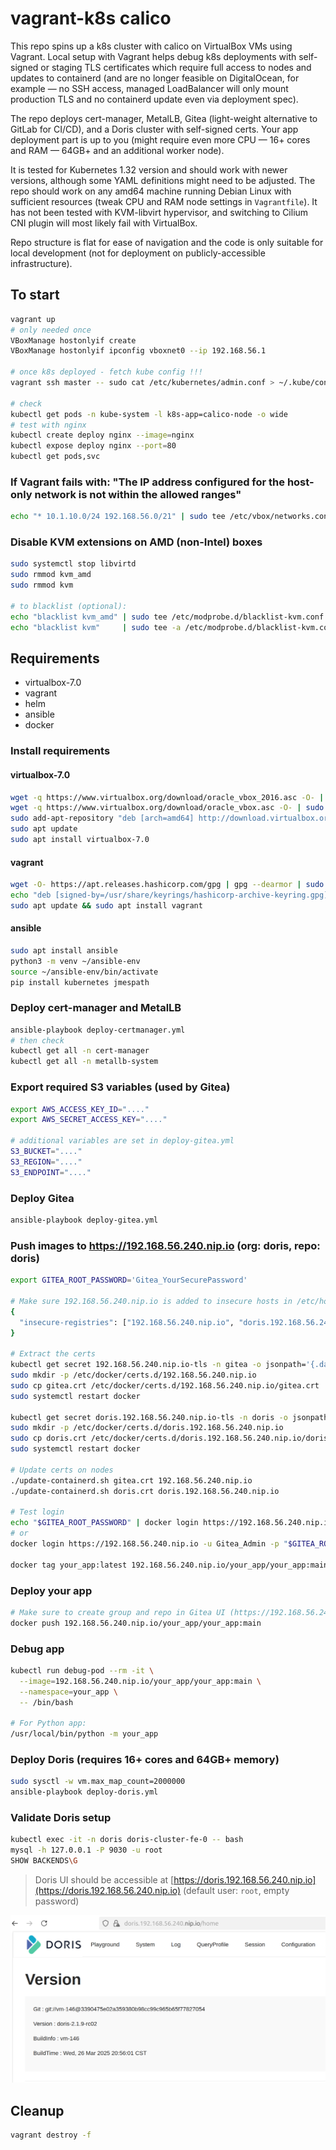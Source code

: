 # vagrant-k8s calico

This repo spins up a k8s cluster with calico on VirtualBox VMs using Vagrant. Local setup with Vagrant helps debug k8s deployments with self-signed or staging TLS certificates which require full access to nodes and updates to containerd (and are no longer feasible on DigitalOcean, for example — no SSH access, managed LoadBalancer will only mount production TLS and no containerd update even via deployment spec). 

The repo deploys cert-manager, MetalLB, Gitea (light-weight alternative to GitLab for CI/CD), and a Doris cluster with self-signed certs. Your app deployment part is up to you (might require even more CPU — 16+ cores and RAM — 64GB+ and an additional worker node). 

It is tested for Kubernetes 1.32 version and should work with newer versions, although some YAML definitions might need to be adjusted. The repo should work on any amd64 machine running Debian Linux with sufficient resources (tweak CPU and RAM node settings in `Vagrantfile`). It has not been tested with KVM-libvirt hypervisor, and switching to Cilium CNI plugin will most likely fail with VirtualBox. 

Repo structure is flat for ease of navigation and the code is only suitable for local development (not for deployment on publicly-accessible infrastructure).

## To start
```bash
vagrant up
# only needed once
VBoxManage hostonlyif create
VBoxManage hostonlyif ipconfig vboxnet0 --ip 192.168.56.1

# once k8s deployed - fetch kube config !!!
vagrant ssh master -- sudo cat /etc/kubernetes/admin.conf > ~/.kube/config

# check
kubectl get pods -n kube-system -l k8s-app=calico-node -o wide
# test with nginx 
kubectl create deploy nginx --image=nginx
kubectl expose deploy nginx --port=80
kubectl get pods,svc
```

### If Vagrant fails with: "The IP address configured for the host-only network is not within the allowed ranges"
```bash
echo "* 10.1.10.0/24 192.168.56.0/21" | sudo tee /etc/vbox/networks.conf
```

### Disable KVM extensions on AMD (non-Intel) boxes
```bash
sudo systemctl stop libvirtd
sudo rmmod kvm_amd
sudo rmmod kvm

# to blacklist (optional):
echo "blacklist kvm_amd" | sudo tee /etc/modprobe.d/blacklist-kvm.conf
echo "blacklist kvm"     | sudo tee -a /etc/modprobe.d/blacklist-kvm.conf
```

## Requirements
- virtualbox-7.0
- vagrant
- helm
- ansible
- docker

### Install requirements

#### virtualbox-7.0
```bash
wget -q https://www.virtualbox.org/download/oracle_vbox_2016.asc -O- | sudo apt-key add -
wget -q https://www.virtualbox.org/download/oracle_vbox.asc -O- | sudo apt-key add -
sudo add-apt-repository "deb [arch=amd64] http://download.virtualbox.org/virtualbox/debian $(lsb_release -cs) contrib"
sudo apt update
sudo apt install virtualbox-7.0
```

#### vagrant
```bash
wget -O- https://apt.releases.hashicorp.com/gpg | gpg --dearmor | sudo tee /usr/share/keyrings/hashicorp-archive-keyring.gpg
echo "deb [signed-by=/usr/share/keyrings/hashicorp-archive-keyring.gpg] https://apt.releases.hashicorp.com $(lsb_release -cs) main" | sudo tee /etc/apt/sources.list.d/hashicorp.list
sudo apt update && sudo apt install vagrant
```

#### ansible
```bash
sudo apt install ansible
python3 -m venv ~/ansible-env
source ~/ansible-env/bin/activate
pip install kubernetes jmespath
```

### Deploy cert-manager and MetalLB
```bash
ansible-playbook deploy-certmanager.yml
# then check 
kubectl get all -n cert-manager
kubectl get all -n metallb-system
```

### Export required S3 variables (used by Gitea)
```bash
export AWS_ACCESS_KEY_ID="...."
export AWS_SECRET_ACCESS_KEY="...."

# additional variables are set in deploy-gitea.yml
S3_BUCKET="...."
S3_REGION="...."
S3_ENDPOINT="...."
```

### Deploy Gitea
```bash
ansible-playbook deploy-gitea.yml
```

### Push images to https://192.168.56.240.nip.io (org: doris, repo: doris)
```bash
export GITEA_ROOT_PASSWORD='Gitea_YourSecurePassword'

# Make sure 192.168.56.240.nip.io is added to insecure hosts in /etc/hosts
{
  "insecure-registries": ["192.168.56.240.nip.io", "doris.192.168.56.240.nip.io"]
}

# Extract the certs
kubectl get secret 192.168.56.240.nip.io-tls -n gitea -o jsonpath='{.data.tls\.crt}' | base64 -d > gitea.crt
sudo mkdir -p /etc/docker/certs.d/192.168.56.240.nip.io
sudo cp gitea.crt /etc/docker/certs.d/192.168.56.240.nip.io/gitea.crt
sudo systemctl restart docker

kubectl get secret doris.192.168.56.240.nip.io-tls -n doris -o jsonpath='{.data.tls\.crt}' | base64 -d > doris.crt
sudo mkdir -p /etc/docker/certs.d/doris.192.168.56.240.nip.io
sudo cp doris.crt /etc/docker/certs.d/doris.192.168.56.240.nip.io/doris.crt
sudo systemctl restart docker

# Update certs on nodes
./update-containerd.sh gitea.crt 192.168.56.240.nip.io
./update-containerd.sh doris.crt doris.192.168.56.240.nip.io

# Test login
echo "$GITEA_ROOT_PASSWORD" | docker login https://192.168.56.240.nip.io -u Gitea_Admin --password-stdin
# or
docker login https://192.168.56.240.nip.io -u Gitea_Admin -p "$GITEA_ROOT_PASSWORD"

docker tag your_app:latest 192.168.56.240.nip.io/your_app/your_app:main
```

### Deploy your app
```bash
# Make sure to create group and repo in Gitea UI (https://192.168.56.240.nip.io)
docker push 192.168.56.240.nip.io/your_app/your_app:main
```

### Debug app
```bash
kubectl run debug-pod --rm -it \
  --image=192.168.56.240.nip.io/your_app/your_app:main \
  --namespace=your_app \
  -- /bin/bash

# For Python app:
/usr/local/bin/python -m your_app
```

### Deploy Doris (requires 16+ cores and 64GB+ memory)
```bash
sudo sysctl -w vm.max_map_count=2000000
ansible-playbook deploy-doris.yml
```

### Validate Doris setup
```bash
kubectl exec -it -n doris doris-cluster-fe-0 -- bash
mysql -h 127.0.0.1 -P 9030 -u root
SHOW BACKENDS\G
```

> Doris UI should be accessible at [https://doris.192.168.56.240.nip.io](https://doris.192.168.56.240.nip.io) (default user: `root`, empty password)

![alt text](image.png)

## Cleanup
```bash
vagrant destroy -f
